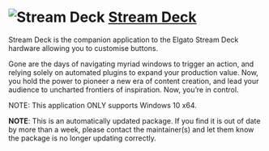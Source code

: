 # ![Stream Deck](https://cdn.rawgit.com/pauby/ChocoPackages/f08050f3/icons/streamdeck.png "Stream Deck Logo") [Stream Deck](https://chocolatey.org/packages/streamdeck)

Stream Deck is the companion application to the Elgato Stream Deck hardware allowing you to customise buttons.
    
Gone are the days of navigating myriad windows to trigger an action, and relying solely on automated plugins to expand your production value. Now, you hold the power to pioneer a new era of content creation, and lead your audience to uncharted frontiers of inspiration. Now, you’re in control.

NOTE: This application ONLY supports Windows 10 x64.

**NOTE**: This is an automatically updated package. If you find it is out of date by more than a week, please contact the maintainer(s) and let them know the package is no longer updating correctly.